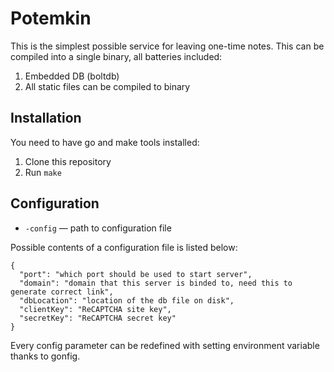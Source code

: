 # Potemkin

This is the simplest possible service for leaving one-time notes.
This can be compiled into a single binary, all batteries included:

1. Embedded DB (boltdb)
2. All static files can be compiled to binary

## Installation

You need to have go and make tools installed:

1. Clone this repository
2. Run ```make```


## Configuration

- ```-config``` — path to configuration file

Possible contents of a configuration file is listed below:

```
{
  "port": "which port should be used to start server",
  "domain": "domain that this server is binded to, need this to generate correct link",
  "dbLocation": "location of the db file on disk",
  "clientKey": "ReCAPTCHA site key",
  "secretKey": "ReCAPTCHA secret key"
}
```

Every config parameter can be redefined with setting environment variable thanks to gonfig.
